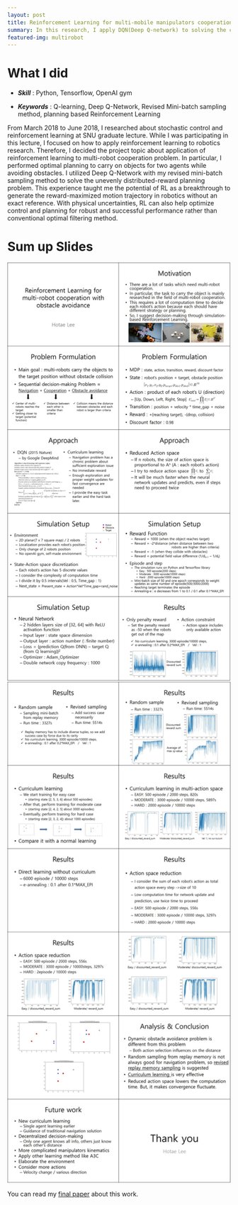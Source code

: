 ```yaml
---
layout: post
title: Reinforcement Learning for multi-mobile manipulators cooperation with obstacle avoidance
summary: In this research, I apply DQN(Deep Q-network) to solving the cooperative carrying object problem. To optimize the learning method for navigation problem, this work uses curriculum learning and develops revised mini-batch sampling method which always includes a success state. Also, this work uses the method which reduces the action space through allocating one step for one agent.
featured-img: multirobot
---
```


# What I did

- ***Skill*** : Python, Tensorflow, OpenAI gym

- ***Keywords*** : Q-learning, Deep Q-Network, Revised Mini-batch sampling method, planning based Reinforcement Learning


From March 2018 to June 2018, I researched about stochastic control and reinforcement learning at SNU graduate lecture. While I was participating in this lecture, I focused on how to apply reinforcement learning to robotics research. Therefore, I decided the project topic about application of reinforcement learning to multi-robot cooperation problem. In particular, I performed optimal planning to carry on objects for two agents while avoiding obstacles. I utilized Deep Q-Network with my revised mini-batch sampling method to solve the unevenly distributed-reward planning problem. This experience taught me the potential of RL as a breakthrough to generate the reward-maximized motion trajectory in robotics without an exact reference. With physical uncertainties, RL can also help optimize control and planning for robust and successful performance rather than conventional optimal filtering method. 

# Sum up Slides

<p align="center">
<img src="/assets/RL_project/RL1.jpg"  alt="presentation1" width="800"> 

<img src="/assets/RL_project/RL2.jpg"  alt="presentation2" width="800"> 

</p>

You can read my [final paper](https://hotae319.github.io/assets/SCRL_Project_paper_Hotae_Lee.pdf) about this work.
